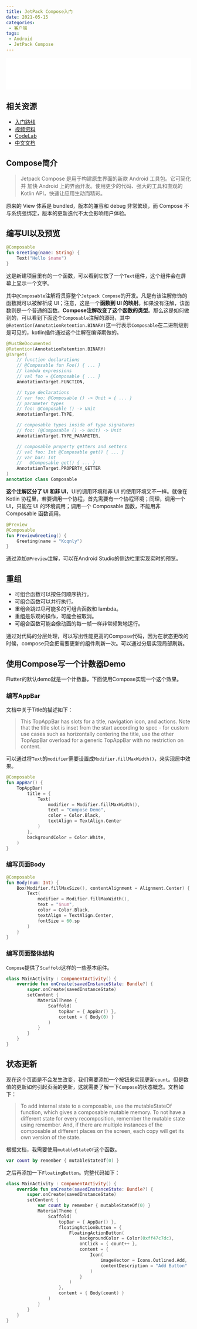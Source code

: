 ```yaml
---
title: JetPack Compose入门
date: 2021-05-15
categories:
 - 客户端
tags:
 - Android
 - JetPack Compose
---
```


<iframe frameborder="no" border="0" marginwidth="0" marginheight="0" width="100%" height=86 src="//music.163.com/outchain/player?type=2&id=1357774614&auto=0&height=66"></iframe>

## 相关资源

- [入门路线](https://developer.android.google.cn/courses/pathways/compose)
- [视频资料](https://list.youku.com/albumlist/show/id_59672719)
- [CodeLab](https://developersummit.googlecnapps.cn/)
- [中文文档](https://docs.compose.net.cn/)

## Compose简介

>Jetpack Compose 是用于构建原生界面的新款 Android 工具包。它可简化并 加快 Android 上的界面开发。使用更少的代码、强大的工具和直观的 Kotlin API，快速让应用生动而精彩。

原来的 View 体系是 bundled，版本的兼容和 debug 非常繁琐，而 Compose 不与系统强绑定，版本的更新迭代不太会影响用户体验。

## 编写UI以及预览

```kotlin
@Composable
fun Greeting(name: String) {
    Text("Hello $name")
}
```

这是新建项目里有的一个函数，可以看到它放了一个`Text`组件，这个组件会在屏幕上显示一个文字。

其中`@Composable`注解将贯穿整个`Jetpack Compose`的开发。凡是有该注解修饰的函数就可以被解析成 UI；注意，这是一个**函数到 UI 的映射**。如果没有注解，该函数则是一个普通的函数。**Compose注解改变了这个函数的类型**。那么这是如何做到的，可以看到下面这个`Composable`注解的源码，其中`@Retention(AnnotationRetention.BINARY)`这一行表示`Composable`在二进制级别是可见的，kotlin插件通过这个注解在编译期做的。

```kotlin
@MustBeDocumented
@Retention(AnnotationRetention.BINARY)
@Target(
    // function declarations
    // @Composable fun Foo() { ... }
    // lambda expressions
    // val foo = @Composable { ... }
    AnnotationTarget.FUNCTION,

    // type declarations
    // var foo: @Composable () -> Unit = { ... }
    // parameter types
    // foo: @Composable () -> Unit
    AnnotationTarget.TYPE,

    // composable types inside of type signatures
    // foo: (@Composable () -> Unit) -> Unit
    AnnotationTarget.TYPE_PARAMETER,

    // composable property getters and setters
    // val foo: Int @Composable get() { ... }
    // var bar: Int
    //   @Composable get() { ... }
    AnnotationTarget.PROPERTY_GETTER
)
annotation class Composable
```

**这个注解区分了 UI 和非 UI**，UI的调用环境和非 UI 的使用环境又不一样。就像在 Kotlin 协程里，若要调用一个协程，首先需要有一个协程环境；同理，调用一个UI，只能在 UI 的环境调用；调用一个 Composable 函数，不能用非 Composable 函数调用。

```kotlin
@Preview
@Composable
fun PreviewGreeting() {
    Greeting(name = "Kcqnly")
}
```

通过添加`@Preview`注解，可以在Android Studio的侧边栏里实现实时的预览。

## 重组

- 可组合函数可以按任何顺序执行。
-  可组合函数可以并行执行。
-  重组会跳过尽可能多的可组合函数和 lambda。
-  重组是乐观的操作，可能会被取消。 
- 可组合函数可能会像动画的每一帧一样非常频繁地运行。

通过对代码的分层处理，可以写出性能更高的Compose代码，因为在状态更改的时候，compose只会把需要更新的组件刷新一次。可以通过分层实现局部刷新。

## 使用Compose写一个计数器Demo

Flutter的默认demo就是一个计数器，下面使用Compose实现一个这个效果。

### 编写AppBar

文档中关于Title的描述如下：
>This TopAppBar has slots for a title, navigation icon, and actions. Note that the title slot is inset from the start according to spec - for custom use cases such as horizontally centering the title, use the other TopAppBar overload for a generic TopAppBar with no restriction on content.

可以通过将`Text`的`modifier`需要设置成`Modifier.fillMaxWidth()`，来实现居中效果。

```kotlin
@Composable
fun AppBar() {
    TopAppBar(
        title = {
            Text(
                modifier = Modifier.fillMaxWidth(),
                text = "Compose Demo",
                color = Color.Black,
                textAlign = TextAlign.Center
            )
        },
        backgroundColor = Color.White,
    )
}
```

### 编写页面Body

```kotlin
@Composable
fun Body(num: Int) {
    Box(Modifier.fillMaxSize(), contentAlignment = Alignment.Center) {
        Text(
            modifier = Modifier.fillMaxWidth(),
            text = "$num",
            color = Color.Black,
            textAlign = TextAlign.Center,
            fontSize = 60.sp
        )
    }
}
```

### 编写页面整体结构

`Compose`提供了`Scaffold`这样的一些基本组件。

```kotlin
class MainActivity : ComponentActivity() {
    override fun onCreate(savedInstanceState: Bundle?) {
        super.onCreate(savedInstanceState)
        setContent {
            MaterialTheme {
                Scaffold(
                    topBar = { AppBar() },
                    content = { Body(0) }
                )
            }
        }
    }
}
```

## 状态更新

现在这个页面是不会发生改变，我们需要添加一个按钮来实现更新`count`。但是数值的更新如何引起页面的更新，这就需要了解一下`Compose`的状态概念。文档如下：

>To add internal state to a composable, use the mutableStateOf function, which gives a composable mutable memory. To not have a different state for every recomposition, remember the mutable state using remember. And, if there are multiple instances of the composable at different places on the screen, each copy will get its own version of the state.

根据文档，我需要使用`mutableStateOf`这个函数。

```kotlin
var count by remember { mutableStateOf(0) }
```

之后再添加一下`FloatingButton`。完整代码如下：

```kotlin
class MainActivity : ComponentActivity() {
    override fun onCreate(savedInstanceState: Bundle?) {
        super.onCreate(savedInstanceState)
        setContent {
            var count by remember { mutableStateOf(0) }
            MaterialTheme {
                Scaffold(
                    topBar = { AppBar() },
                    floatingActionButton = {
                        FloatingActionButton(
                            backgroundColor = Color(0xff47c7dc),
                            onClick = { count++ },
                            content = {
                                Icon(
                                    imageVector = Icons.Outlined.Add,
                                    contentDescription = "Add Button"
                                )
                            }
                        )
                    },
                    content = { Body(count) }
                )
            }
        }
    }
}
```
